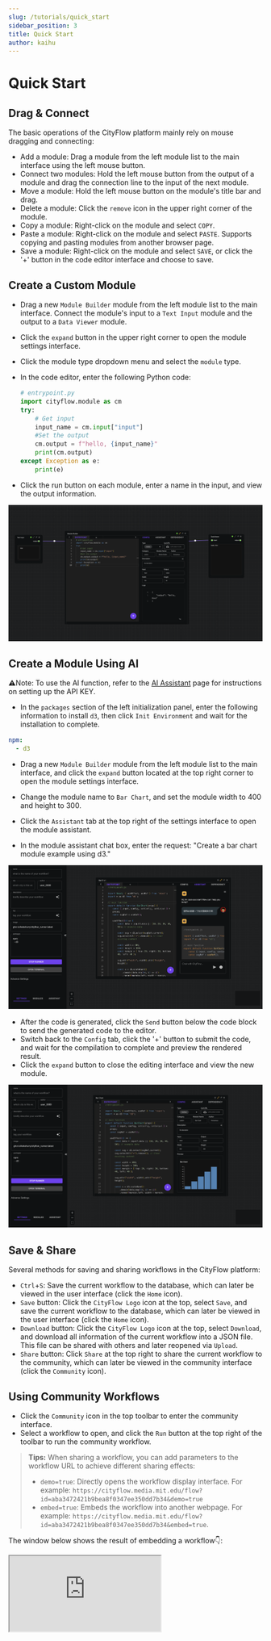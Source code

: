 ```yaml
---
slug: /tutorials/quick_start
sidebar_position: 3
title: Quick Start
author: kaihu
---
```



# Quick Start

## Drag & Connect

The basic operations of the CityFlow platform mainly rely on mouse dragging and connecting:

- Add a module: Drag a module from the left module list to the main interface using the left mouse button.
- Connect two modules: Hold the left mouse button from the output of a module and drag the connection line to the input of the next module.
- Move a module: Hold the left mouse button on the module's title bar and drag.
- Delete a module: Click the `remove` icon in the upper right corner of the module.
- Copy a module: Right-click on the module and select `COPY`.
- Paste a module: Right-click on the module and select `PASTE`. Supports copying and pasting modules from another browser page.
- Save a module: Right-click on the module and select `SAVE`, or click the '+' button in the code editor interface and choose to save.


## Create a Custom Module

- Drag a new `Module Builder` module from the left module list to the main interface. Connect the module's input to a `Text Input` module and the output to a `Data Viewer` module.
- Click the `expand` button in the upper right corner to open the module settings interface.
- Click the module type dropdown menu and select the `module` type.
- In the code editor, enter the following Python code:

    ```python
    # entrypoint.py
    import cityflow.module as cm
    try:
        # Get input
        input_name = cm.input["input"]
        #Set the output
        cm.output = f"hello, {input_name}"
        print(cm.output)
    except Exception as e:
        print(e)
    ```
- Click the run button on each module, enter a name in the input, and view the output information.

![step_1](assets/quick_start/step_1.png)

## Create a Module Using AI

⚠️Note: To use the AI function, refer to the [AI Assistant](/workflow/assistant) page for instructions on setting up the API KEY.

- In the `packages` section of the left initialization panel, enter the following information to install `d3`, then click `Init Environment` and wait for the installation to complete.

```yaml
npm:
  - d3
```
- Drag a new `Module Builder` module from the left module list to the main interface, and click the `expand` button located at the top right corner to open the module settings interface.

- Change the module name to `Bar Chart`, and set the module width to 400 and height to 300.

- Click the `Assistant` tab at the top right of the settings interface to open the module assistant.

- In the module assistant chat box, enter the request: "Create a bar chart module example using d3."

![step_2](assets/quick_start/step_2.png)

- After the code is generated, click the `Send` button below the code block to send the generated code to the editor.
- Switch back to the `Config` tab, click the '+' button to submit the code, and wait for the compilation to complete and preview the rendered result.
- Click the `expand` button to close the editing interface and view the new module.

![step_3](assets/quick_start/step_3.png)

## Save & Share

Several methods for saving and sharing workflows in the CityFlow platform:

- `Ctrl`+`S`: Save the current workflow to the database, which can later be viewed in the user interface (click the `Home` icon).
- `Save` button: Click the `CityFlow Logo` icon at the top, select `Save`, and save the current workflow to the database, which can later be viewed in the user interface (click the `Home` icon).
- `Download` button: Click the `CityFlow Logo` icon at the top, select `Download`, and download all information of the current workflow into a JSON file. This file can be shared with others and later reopened via `Upload`.
- `Share` button: Click `Share` at the top right to share the current workflow to the community, which can later be viewed in the community interface (click the `Community` icon).

## Using Community Workflows

- Click the `Community` icon in the top toolbar to enter the community interface.
- Select a workflow to open, and click the `Run` button at the top right of the toolbar to run the community workflow.


> **Tips:**
> When sharing a workflow, you can add parameters to the workflow URL to achieve different sharing effects:
> - `demo=true`: Directly opens the workflow display interface. For example: `https://cityflow.media.mit.edu/flow?id=aba3472421b9bea8f0347ee350dd7b34&demo=true`
> - `embed=true`: Embeds the workflow into another webpage. For example: `https://cityflow.media.mit.edu/flow?id=aba3472421b9bea8f0347ee350dd7b34&embed=true`. 

The window below shows the result of embedding a workflow👇:


<iframe style={{width:"100%", height:"400px"}} src="https://cityflow.media.mit.edu/flow?id=aba3472421b9bea8f0347ee350dd7b34&embed=true" />

